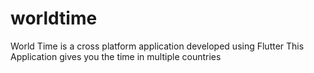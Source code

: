 # worldtime

World Time is a cross platform application developed using Flutter
This Application gives you the time in multiple countries
